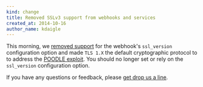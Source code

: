 ```yaml
---
kind: change
title: Removed SSLv3 support from webhooks and services
created_at: 2014-10-16
author_name: kdaigle
---
```


This morning, we [removed support][github-services-pr] for the webhook's `ssl_version` configuration
option and made `TLS 1.X` the default cryptographic protocol to to address the [POODLE exploit][poodle].
You should no longer set or rely on the `ssl_version` configuration option.

If you have any questions or feedback, please [get drop us a line][contact].

[github-services-pr]: https://github.com/github/github-services/pull/949
[poodle]: https://www.openssl.org/~bodo/ssl-poodle.pdf
[contact]: https://github.com/contact?form[subject]=Removed+SSLv3+support+from+webhooks+and+services
